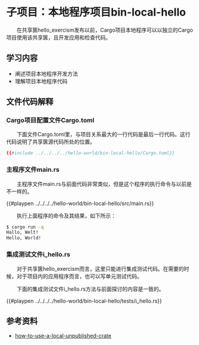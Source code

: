 # 子项目：本地程序项目bin-local-hello

　　在共享篋hello_exercism发布以前，Cargo项目本地程序可以以独立的Cargo项目使用该共享篋，且开发应用和检查代码。

## 学习内容
- 阐述项目本地程序开发方法
- 理解项目本地程序代码

## 文件代码解释

### Cargo项目配置文件Cargo.toml

　　下面文件Cargo.toml里，与项目关系最大的一行代码是最后一行代码。这行代码说明了共享篋源代码所处的位置。

```toml
{{#include ../../../../hello-world/bin-local-hello/Cargo.toml}}
```

### 主程序文件main.rs

　　主程序文件main.rs与前面代码非常类似，但是这个程序的执行命令与以前是不一样的。

{{#playpen ../../../../hello-world/bin-local-hello/src/main.rs}}

　　执行上面程序的命令及其结果，如下所示：

```bash
$ cargo run -q
Hallo, Welt!
Hello, World!
```

### 集成测试文件i_hello.rs

　　对于共享篋hello_exercism而言，这里只能进行集成测试代码。在需要的时候，对于项目内的应用程序而言，也可以写单元测试代码。

　　下面的集成测试文件i_hello.rs方法与前面探讨的内容是一致的。

{{#playpen ../../../../hello-world/bin-local-hello/tests/i_hello.rs}}

## 参考资料
- [how-to-use-a-local-unpublished-crate](https://stackoverflow.com/questions/33025887/how-to-use-a-local-unpublished-crate)
